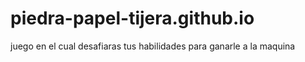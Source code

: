 # piedra-papel-tijera.github.io
juego en el cual desafiaras tus habilidades para ganarle a la maquina
